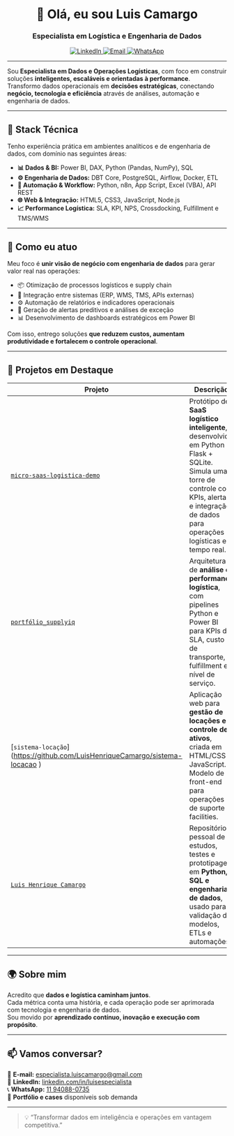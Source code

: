 <h1 align="center">👋 Olá, eu sou <strong>Luis Camargo</strong></h1>
<h3 align="center">Especialista em Logística e Engenharia de Dados</h3>

<p align="center">
  <a href="https://www.linkedin.com/in/luisespecialista/" target="_blank">
    <img src="https://img.shields.io/badge/LinkedIn-blue?logo=linkedin&logoColor=white" alt="LinkedIn"/>
  </a>
  <a href="mailto:especialista.luiscamargo@gmail.com">
    <img src="https://img.shields.io/badge/Email-especialista.luiscamargo%40gmail.com-red?logo=gmail&logoColor=white" alt="Email"/>
  </a>
  <a href="https://wa.me/5511940880735">
    <img src="https://img.shields.io/badge/WhatsApp-Contato-brightgreen?logo=whatsapp&logoColor=white" alt="WhatsApp"/>
  </a>
</p>

---

Sou **Especialista em Dados e Operações Logísticas**, com foco em construir soluções **inteligentes, escaláveis e orientadas à performance**.  
Transformo dados operacionais em **decisões estratégicas**, conectando **negócio, tecnologia e eficiência** através de análises, automação e engenharia de dados.

---

## 🚀 Stack Técnica

Tenho experiência prática em ambientes analíticos e de engenharia de dados, com domínio nas seguintes áreas:

- **📊 Dados & BI:** Power BI, DAX, Python (Pandas, NumPy), SQL  
- **⚙️ Engenharia de Dados:** DBT Core, PostgreSQL, Airflow, Docker, ETL  
- **🧠 Automação & Workflow:** Python, n8n, App Script, Excel (VBA), API REST  
- **🌐 Web & Integração:** HTML5, CSS3, JavaScript, Node.js  
- **📈 Performance Logística:** SLA, KPI, NPS, Crossdocking, Fulfillment e TMS/WMS  

---

## 💼 Como eu atuo

Meu foco é **unir visão de negócio com engenharia de dados** para gerar valor real nas operações:

- 📦 Otimização de processos logísticos e supply chain  
- 🔗 Integração entre sistemas (ERP, WMS, TMS, APIs externas)  
- ⚙️ Automação de relatórios e indicadores operacionais  
- 🚨 Geração de alertas preditivos e análises de exceção  
- 📊 Desenvolvimento de dashboards estratégicos em Power BI  

Com isso, entrego soluções **que reduzem custos, aumentam produtividade e fortalecem o controle operacional**.

---

## 📂 Projetos em Destaque

| Projeto | Descrição |
|----------|------------|
| [`micro-saas-logistica-demo`](https://github.com/LuisHenriqueCamargo/micro-saas-logistica-demo) | Protótipo de **SaaS logístico inteligente**, desenvolvido em Python + Flask + SQLite. Simula uma torre de controle com KPIs, alertas e integração de dados para operações logísticas em tempo real. |
| [`portfólio_supplyiq`](https://github.com/LuisHenriqueCamargo/portifolio_supplyiq)| Arquitetura de **análise e performance logística**, com pipelines Python e Power BI para KPIs de SLA, custo de transporte, fulfillment e nível de serviço. |
| [`sistema-locação`] (https://github.com/LuisHenriqueCamargo/sistema-locacao ) | Aplicação web para **gestão de locações e controle de ativos**, criada em HTML/CSS e JavaScript. Modelo de front-end para operações de suporte e facilities. |
| [`Luis Henrique Camargo`](https://github.com/LuisHenriqueCamargo/Luis-Henrique-Camargo) | Repositório pessoal de estudos, testes e prototipagem em **Python, SQL e engenharia de dados**, usado para validação de modelos, ETLs e automações. |

---

## 🌍 Sobre mim

Acredito que **dados e logística caminham juntos**.  
Cada métrica conta uma história, e cada operação pode ser aprimorada com tecnologia e engenharia de dados.  
Sou movido por **aprendizado contínuo, inovação e execução com propósito**.

---

## 📫 Vamos conversar?

📧 **E-mail:** [especialista.luiscamargo@gmail.com](mailto:especialista.luiscamargo@gmail.com)  
💼 **LinkedIn:** [linkedin.com/in/luisespecialista](https://www.linkedin.com/in/luisespecialista/)  
📞 **WhatsApp:** [11 94088-0735](https://wa.me/5511940880735)  
📁 **Portfólio e cases** disponíveis sob demanda  

---

> 💡 “Transformar dados em inteligência e operações em vantagem competitiva.”

